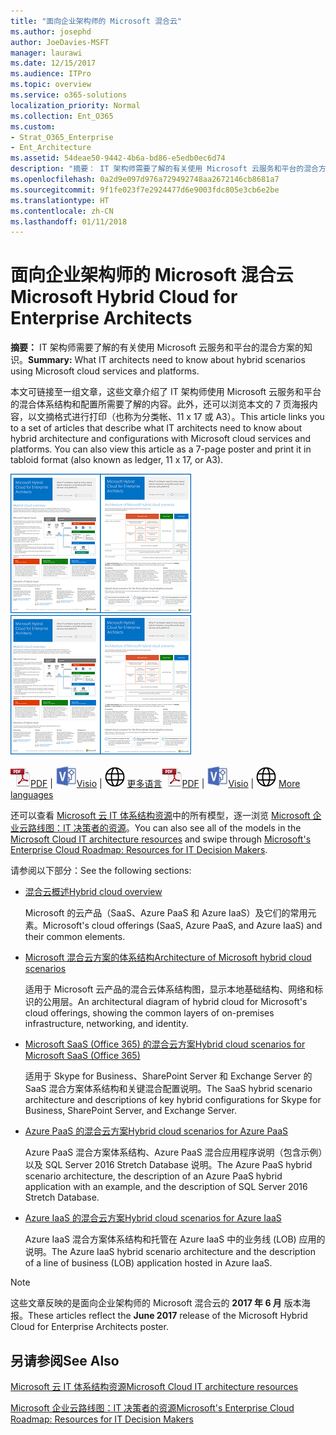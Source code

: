 ```yaml
---
title: "面向企业架构师的 Microsoft 混合云"
ms.author: josephd
author: JoeDavies-MSFT
manager: laurawi
ms.date: 12/15/2017
ms.audience: ITPro
ms.topic: overview
ms.service: o365-solutions
localization_priority: Normal
ms.collection: Ent_O365
ms.custom:
- Strat_O365_Enterprise
- Ent_Architecture
ms.assetid: 54deae50-9442-4b6a-bd86-e5edb0ec6d74
description: "摘要： IT 架构师需要了解的有关使用 Microsoft 云服务和平台的混合方案的知识。"
ms.openlocfilehash: 0a2d9e097d976a729492748aa2672146cb8681a7
ms.sourcegitcommit: 9f1fe023f7e2924477d6e9003fdc805e3cb6e2be
ms.translationtype: HT
ms.contentlocale: zh-CN
ms.lasthandoff: 01/11/2018
---
```

# <a name="microsoft-hybrid-cloud-for-enterprise-architects"></a><span data-ttu-id="ece42-103">面向企业架构师的 Microsoft 混合云</span><span class="sxs-lookup"><span data-stu-id="ece42-103">Microsoft Hybrid Cloud for Enterprise Architects</span></span>

 <span data-ttu-id="ece42-104">**摘要：** IT 架构师需要了解的有关使用 Microsoft 云服务和平台的混合方案的知识。</span><span class="sxs-lookup"><span data-stu-id="ece42-104">**Summary:** What IT architects need to know about hybrid scenarios using Microsoft cloud services and platforms.</span></span>
  
<span data-ttu-id="ece42-p101">本文可链接至一组文章，这些文章介绍了 IT 架构师使用 Microsoft 云服务和平台的混合体系结构和配置所需要了解的内容。此外，还可以浏览本文的 7 页海报内容，以文摘格式进行打印（也称为分类帐、11 x 17 或 A3）。</span><span class="sxs-lookup"><span data-stu-id="ece42-p101">This article links you to a set of articles that describe what IT architects need to know about hybrid architecture and configurations with Microsoft cloud services and platforms. You can also view this article as a 7-page poster and print it in tabloid format (also known as ledger, 11 x 17, or A3).</span></span>
  
<span data-ttu-id="ece42-107">[![模型缩略图：Microsoft 混合云](images/Hybrid_Poster/Hybrid_Cloud_Thumbnail.png)](https://www.microsoft.com/download/details.aspx?id=54424
)</span><span class="sxs-lookup"><span data-stu-id="ece42-107">[![Thumb image for the Microsoft hybrid cloud model](images/Hybrid_Poster/Hybrid_Cloud_Thumbnail.png)](https://www.microsoft.com/download/details.aspx?id=54424
)</span></span>
  
<span data-ttu-id="ece42-108">![PDF 文件](images/Common_Images/PDFIcon.png)[PDF](https://go.microsoft.com/fwlink/p/?linkid=842082) | ![Visio 文件](images/Common_Images/VisioIcon.png)[Visio](https://go.microsoft.com/fwlink/p/?linkid=842083) | ![参阅包含其他语言版本的页面](images/Common_Images/GlobeIcon.png)
[更多语言](https://www.microsoft.com/download/details.aspx?id=54424)</span><span class="sxs-lookup"><span data-stu-id="ece42-108">![PDF file](images/Common_Images/PDFIcon.png)[PDF](https://go.microsoft.com/fwlink/p/?linkid=842082) | ![Visio file](images/Common_Images/VisioIcon.png)[Visio](https://go.microsoft.com/fwlink/p/?linkid=842083) | ![See a page with versions in additional languages](images/Common_Images/GlobeIcon.png)
[More languages](https://www.microsoft.com/download/details.aspx?id=54424)</span></span>
  
<span data-ttu-id="ece42-109">还可以查看 [Microsoft 云 IT 体系结构资源](microsoft-cloud-it-architecture-resources.md)中的所有模型，逐一浏览 [Microsoft 企业云路线图：IT 决策者的资源](https://aka.ms/cloudarchitecture)。</span><span class="sxs-lookup"><span data-stu-id="ece42-109">You can also see all of the models in the [Microsoft Cloud IT architecture resources](microsoft-cloud-it-architecture-resources.md) and swipe through [Microsoft's Enterprise Cloud Roadmap: Resources for IT Decision Makers](https://aka.ms/cloudarchitecture).</span></span>
  
<span data-ttu-id="ece42-110">请参阅以下部分：</span><span class="sxs-lookup"><span data-stu-id="ece42-110">See the following sections:</span></span>
  
- [<span data-ttu-id="ece42-111">混合云概述</span><span class="sxs-lookup"><span data-stu-id="ece42-111">Hybrid cloud overview</span></span>](hybrid-cloud-overview.md)
    
    <span data-ttu-id="ece42-112">Microsoft 的云产品（SaaS、Azure PaaS 和 Azure IaaS）及它们的常用元素。</span><span class="sxs-lookup"><span data-stu-id="ece42-112">Microsoft's cloud offerings (SaaS, Azure PaaS, and Azure IaaS) and their common elements.</span></span>
    
- [<span data-ttu-id="ece42-113">Microsoft 混合云方案的体系结构</span><span class="sxs-lookup"><span data-stu-id="ece42-113">Architecture of Microsoft hybrid cloud scenarios</span></span>](architecture-of-microsoft-hybrid-cloud-scenarios.md)
    
    <span data-ttu-id="ece42-114">适用于 Microsoft 云产品的混合云体系结构图，显示本地基础结构、网络和标识的公用层。</span><span class="sxs-lookup"><span data-stu-id="ece42-114">An architectural diagram of hybrid cloud for Microsoft's cloud offerings, showing the common layers of on-premises infrastructure, networking, and identity.</span></span>
    
- [<span data-ttu-id="ece42-115">Microsoft SaaS (Office 365) 的混合云方案</span><span class="sxs-lookup"><span data-stu-id="ece42-115">Hybrid cloud scenarios for Microsoft SaaS (Office 365)</span></span>](hybrid-cloud-scenarios-for-microsoft-saas-office-365.md)
    
    <span data-ttu-id="ece42-116">适用于 Skype for Business、SharePoint Server 和 Exchange Server 的 SaaS 混合方案体系结构和关键混合配置说明。</span><span class="sxs-lookup"><span data-stu-id="ece42-116">The SaaS hybrid scenario architecture and descriptions of key hybrid configurations for Skype for Business, SharePoint Server, and Exchange Server.</span></span>
    
- [<span data-ttu-id="ece42-117">Azure PaaS 的混合云方案</span><span class="sxs-lookup"><span data-stu-id="ece42-117">Hybrid cloud scenarios for Azure PaaS</span></span>](hybrid-cloud-scenarios-for-azure-paas.md)
    
    <span data-ttu-id="ece42-118">Azure PaaS 混合方案体系结构、Azure PaaS 混合应用程序说明（包含示例）以及 SQL Server 2016 Stretch Database 说明。</span><span class="sxs-lookup"><span data-stu-id="ece42-118">The Azure PaaS hybrid scenario architecture, the description of an Azure PaaS hybrid application with an example, and the description of SQL Server 2016 Stretch Database.</span></span>
    
- [<span data-ttu-id="ece42-119">Azure IaaS 的混合云方案</span><span class="sxs-lookup"><span data-stu-id="ece42-119">Hybrid cloud scenarios for Azure IaaS</span></span>](hybrid-cloud-scenarios-for-azure-iaas.md)
    
    <span data-ttu-id="ece42-120">Azure IaaS 混合方案体系结构和托管在 Azure IaaS 中的业务线 (LOB) 应用的说明。</span><span class="sxs-lookup"><span data-stu-id="ece42-120">The Azure IaaS hybrid scenario architecture and the description of a line of business (LOB) application hosted in Azure IaaS.</span></span>
    
> [!NOTE]
> <span data-ttu-id="ece42-121">这些文章反映的是面向企业架构师的 Microsoft 混合云的 **2017 年 6 月** 版本海报。</span><span class="sxs-lookup"><span data-stu-id="ece42-121">These articles reflect the **June 2017** release of the Microsoft Hybrid Cloud for Enterprise Architects poster.</span></span>
  
## <a name="see-also"></a><span data-ttu-id="ece42-122">另请参阅</span><span class="sxs-lookup"><span data-stu-id="ece42-122">See Also</span></span>

[<span data-ttu-id="ece42-123">Microsoft 云 IT 体系结构资源</span><span class="sxs-lookup"><span data-stu-id="ece42-123">Microsoft Cloud IT architecture resources</span></span>](microsoft-cloud-it-architecture-resources.md)

<span data-ttu-id="ece42-124">[Microsoft 企业云路线图：IT 决策者的资源](https://sway.com/FJ2xsyWtkJc2taRD)</span><span class="sxs-lookup"><span data-stu-id="ece42-124">[Microsoft's Enterprise Cloud Roadmap: Resources for IT Decision Makers](https://sway.com/FJ2xsyWtkJc2taRD)</span></span>



